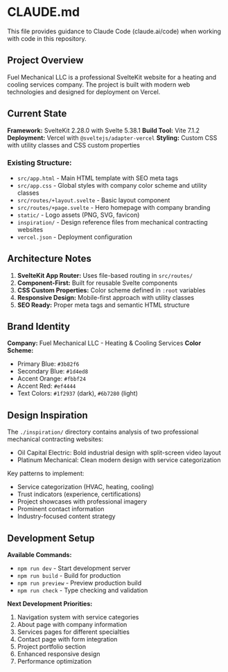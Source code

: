 # CLAUDE.md

This file provides guidance to Claude Code (claude.ai/code) when working with code in this repository.

## Project Overview

Fuel Mechanical LLC is a professional SvelteKit website for a heating and cooling services company. The project is built with modern web technologies and designed for deployment on Vercel.

## Current State

**Framework:** SvelteKit 2.28.0 with Svelte 5.38.1
**Build Tool:** Vite 7.1.2
**Deployment:** Vercel with `@sveltejs/adapter-vercel`
**Styling:** Custom CSS with utility classes and CSS custom properties

### Existing Structure:
- `src/app.html` - Main HTML template with SEO meta tags
- `src/app.css` - Global styles with company color scheme and utility classes
- `src/routes/+layout.svelte` - Basic layout component
- `src/routes/+page.svelte` - Hero homepage with company branding
- `static/` - Logo assets (PNG, SVG, favicon)
- `inspiration/` - Design reference files from mechanical contracting websites
- `vercel.json` - Deployment configuration

## Architecture Notes

1. **SvelteKit App Router:** Uses file-based routing in `src/routes/`
2. **Component-First:** Built for reusable Svelte components
3. **CSS Custom Properties:** Color scheme defined in `:root` variables
4. **Responsive Design:** Mobile-first approach with utility classes
5. **SEO Ready:** Proper meta tags and semantic HTML structure

## Brand Identity

**Company:** Fuel Mechanical LLC - Heating & Cooling Services
**Color Scheme:**
- Primary Blue: `#3b82f6`
- Secondary Blue: `#1d4ed8`
- Accent Orange: `#fbbf24`
- Accent Red: `#ef4444`
- Text Colors: `#1f2937` (dark), `#6b7280` (light)

## Design Inspiration

The `./inspiration/` directory contains analysis of two professional mechanical contracting websites:
- Oil Capital Electric: Bold industrial design with split-screen video layout
- Platinum Mechanical: Clean modern design with service categorization

Key patterns to implement:
- Service categorization (HVAC, heating, cooling)
- Trust indicators (experience, certifications)
- Project showcases with professional imagery
- Prominent contact information
- Industry-focused content strategy

## Development Setup

**Available Commands:**
- `npm run dev` - Start development server
- `npm run build` - Build for production
- `npm run preview` - Preview production build
- `npm run check` - Type checking and validation

**Next Development Priorities:**
1. Navigation system with service categories
2. About page with company information
3. Services pages for different specialties
4. Contact page with form integration
5. Project portfolio section
6. Enhanced responsive design
7. Performance optimization